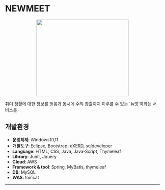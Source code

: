
# NEWMEET 
<p align="center">
<img src="https://user-images.githubusercontent.com/106422700/226165899-75f6a9b7-a04b-4c79-82c8-8d55ed6cc7e2.png" width="300px" height="250px"/>


</p>

취미 생활에 대한 정보를 얻음과 동시에 수익 창출까지 아우를 수 있는 '뉴밋'이라는 서비스를  




## 개발환경

- **운영체제**: Windows10,11
- **개발도구**: Eclipse, Bootstrap, eXERD, sqldeveloper
- **Language**: HTML, CSS, Java, Java-Script, Thymeleaf
- **Library**: Junit, Jquery
- **Cloud**: AWS
- **Framework & tool**: Spring, MyBatis, thymeleaf
- **DB**: MySQL
- **WAS**: tomcat
---

